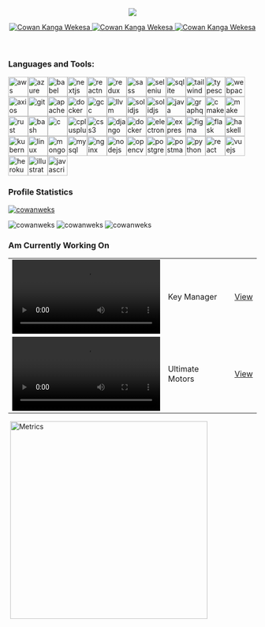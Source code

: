 <html>
<head>
</head>
<body class="flex flex-col items-center h-dvh">
<header>
<!-- Image -->
<img src="https://raw.githubusercontent.com/cowanweks/cowanweks/main/profile-preview.jpg"/>
<p class="flex h-20 items-center justify-center">
<a href="http://twitter.com/cowanweks" target="_blank">
<img alt="Cowan Kanga Wekesa" src="https://img.shields.io/badge/follow-%40cowanweks%20-1DA1F2?label=Twitter&amp;logo=twitter&amp;style=for-the-badge&amp;color=1A8CD8"/>
</a>
<a href="http://instagram.com/cowanweks" target="_blank">
<img alt="Cowan Kanga Wekesa" src="https://img.shields.io/badge/follow-%40cowanweks%20-1DA1F2?label=Instagram&amp;logo=instagram&amp;style=for-the-badge&amp;color=red"/>
</a>
<a href="http://linkedin.com//in/cowanweks" target="_blank">
<img alt="Cowan Kanga Wekesa" src="https://img.shields.io/badge/follow-%40cowanweks%20-1DA1F2?label=LinkedIn&amp;logo=linkedin&amp;style=for-the-badge&amp;color=1A8CD8"/>
</a>
</p>
</header>
<main class="px-4">
<h3 class="my-8">Languages and Tools:</h3>
<div style="display: flex; gap: 32; flex-wrap: wrap;">
<a href="https://aws.amazon.com" rel="noreferrer" target="_blank">
<img alt="aws" height="40" src="https://raw.githubusercontent.com/devicons/devicon/master/icons/amazonwebservices/amazonwebservices-original-wordmark.svg" width="40"/>
</a>
<a href="https://azure.microsoft.com/en-in/" rel="noreferrer" target="_blank">
<img alt="azure" height="40" src="https://www.vectorlogo.zone/logos/microsoft_azure/microsoft_azure-icon.svg" width="40"/>
</a>
<a href="https://babeljs.io/" rel="noreferrer" target="_blank">
<img alt="babel" height="40" src="https://www.vectorlogo.zone/logos/babeljs/babeljs-icon.svg" width="40"/>
</a>
<a href="https://www.nextjs.org" rel="noreferrer" target="_blank">
<img alt="nextjs" height="40" src="https://raw.githubusercontent.com/devicons/devicon/master/icons/nextjs/nextjs-original.svg" width="40"/>
</a>
<a href="https://reactnative.dev/" rel="noreferrer" target="_blank">
<img alt="reactnative" height="40" src="https://reactnative.dev/img/header_logo.svg" width="40"/>
</a>
<a href="https://redux.js.org" rel="noreferrer" target="_blank">
<img alt="redux" height="40" src="https://raw.githubusercontent.com/devicons/devicon/master/icons/redux/redux-original.svg" width="40"/>
</a>
<a href="https://sass-lang.com" rel="noreferrer" target="_blank">
<img alt="sass" height="40" src="https://raw.githubusercontent.com/devicons/devicon/master/icons/sass/sass-original.svg" width="40"/>
</a>
<a href="https://www.selenium.dev" rel="noreferrer" target="_blank">
<img alt="selenium" height="40" src="https://raw.githubusercontent.com/detain/svg-logos/780f25886640cef088af994181646db2f6b1a3f8/svg/selenium-logo.svg" width="40"/>
</a>
<a href="https://www.sqlite.org/" rel="noreferrer" target="_blank">
<img alt="sqlite" height="40" src="https://www.vectorlogo.zone/logos/sqlite/sqlite-icon.svg" width="40"/>
</a>
<a href="https://tailwindcss.com/" rel="noreferrer" target="_blank">
<img alt="tailwind" height="40" src="https://www.vectorlogo.zone/logos/tailwindcss/tailwindcss-icon.svg" width="40"/>
</a>
<a href="https://www.typescriptlang.org/" rel="noreferrer" target="_blank">
<img alt="typescript" height="40" src="https://raw.githubusercontent.com/devicons/devicon/master/icons/typescript/typescript-original.svg" width="40"/>
</a>
<a href="https://webpack.js.org" rel="noreferrer" target="_blank">
<img alt="webpack" height="40" src="https://raw.githubusercontent.com/devicons/devicon/d00d0969292a6569d45b06d3f350f463a0107b0d/icons/webpack/webpack-original-wordmark.svg" width="40"/>
</a>
<a href="https://www.axios.com" rel="noreferrer" target="_blank">
<img alt="axios" height="40" src="https://raw.githubusercontent.com/devicons/devicon/master/icons/axios/axios-plain.svg" width="40"/>
</a>
<a href="https://git-scm.com/" rel="noreferrer" target="_blank">
<img alt="git" height="40" src="https://www.vectorlogo.zone/logos/git-scm/git-scm-icon.svg" width="40"/>
</a>
<a href="https://apache.org" rel="noreferrer" target="_blank">
<img alt="apache" height="40" src="https://raw.githubusercontent.com/devicons/devicon/master/icons/apache/apache-original.svg" width="40"/>
</a>
<a href="https://www.docker.com/" rel="noreferrer" target="_blank">
<img alt="docker" height="40" src="https://raw.githubusercontent.com/devicons/devicon/master/icons/docker/docker-original.svg" width="40"/>
</a>
<a href="https://gcc.gnu.org" rel="noreferrer" target="_blank">
<img alt="gcc" height="40" src="https://raw.githubusercontent.com/devicons/devicon/master/icons/gcc/gcc-original.svg" width="40"/>
</a>
<a href="https://llvm.org" rel="noreferrer" target="_blank">
<img alt="llvm" height="40" src="https://raw.githubusercontent.com/devicons/devicon/master/icons/llvm/llvm-original.svg" width="40"/>
</a>

<tr>
<a href="https://www.solidjs.com" rel="noreferrer" target="_blank">
<img alt="solidjs" height="40" src="https://raw.githubusercontent.com/devicons/devicon/master/icons/solidjs/solidjs-original.svg" width="40"/>
</a>
<a href="https://www.solidjs.com" rel="noreferrer" target="_blank">
<img alt="solidjs" height="40" src="https://raw.githubusercontent.com/devicons/devicon/master/icons/html5/html5-original.svg" width="40"/>
</a>
<a href="https://www.java.com" rel="noreferrer" target="_blank">
<img alt="java" height="40" src="https://raw.githubusercontent.com/devicons/devicon/master/icons/java/java-original.svg" width="40"/>
</a>
<a href="https://graphql.org" rel="noreferrer" target="_blank">
<img alt="graphql" height="40" src="https://www.vectorlogo.zone/logos/graphql/graphql-icon.svg" width="40"/>
</a>
<a href="https://cmake.org" rel="noreferrer" target="_blank">
<img alt="cmake" height="40" src="https://www.vectorlogo.zone/logos/cmake/cmake-icon.svg" width="40"/>
</a>
<a href="https://www.spring.io" rel="noreferrer" target="_blank">
<img alt="make" height="40" src="https://www.vectorlogo.zone/logos/springio/springio-icon.svg" width="40"/>
</a>
<a href="https://www.rust-lang.org" rel="noreferrer" target="_blank">
<img alt="rust" height="40" src="https://raw.githubusercontent.com/devicons/devicon/master/icons/rust/rust-original.svg" width="40"/>
</a>
<a href="https://www.gnu.org/software/bash/" rel="noreferrer" target="_blank">
<img alt="bash" height="40" src="https://www.vectorlogo.zone/logos/gnu_bash/gnu_bash-icon.svg" width="40"/>
</a>
<a href="https://www.cprogramming.com/" rel="noreferrer" target="_blank">
<img alt="c" height="40" src="https://raw.githubusercontent.com/devicons/devicon/master/icons/c/c-original.svg" width="40"/></a>

<a href="https://www.w3schools.com/cpp/" rel="noreferrer" target="_blank">
<img alt="cplusplus" height="40" src="https://raw.githubusercontent.com/devicons/devicon/master/icons/cplusplus/cplusplus-original.svg" width="40"/></a>

<a href="https://www.w3schools.com/css/" rel="noreferrer" target="_blank">
<img alt="css3" height="40" src="https://raw.githubusercontent.com/devicons/devicon/master/icons/css3/css3-original-wordmark.svg" width="40"/>
</a>
<a href="https://www.djangoproject.com/" rel="noreferrer" target="_blank">
<img alt="django" height="40" src="https://cdn.worldvectorlogo.com/logos/django.svg" width="40"/>
</a>
<a href="https://www.docker.com/" rel="noreferrer" target="_blank">
<img alt="docker" height="40" src="https://raw.githubusercontent.com/devicons/devicon/master/icons/docker/docker-original-wordmark.svg" width="40"/>
</a>
<a href="https://www.electronjs.org" rel="noreferrer" target="_blank">
<img alt="electron" height="40" src="https://raw.githubusercontent.com/devicons/devicon/master/icons/electron/electron-original.svg" width="40"/>
</a>
<a href="https://expressjs.com" rel="noreferrer" target="_blank">
<img alt="express" height="40" src="https://raw.githubusercontent.com/devicons/devicon/master/icons/express/express-original-wordmark.svg" width="40"/>
</a>
<a href="https://www.figma.com/" rel="noreferrer" target="_blank">
<img alt="figma" height="40" src="https://www.vectorlogo.zone/logos/figma/figma-icon.svg" width="40"/>
</a>
<a href="https://flask.palletsprojects.com" rel="noreferrer" target="_blank">
<img alt="flask" height="40" src="https://raw.githubusercontent.com/devicons/devicon/master/icons/flask/flask-original.svg" width="40"/>
</a>
<a href="https://www.haskell.org" rel="noreferrer" target="_blank">
<img alt="haskell" height="40" src="https://upload.wikimedia.org/wikipedia/commons/1/1c/Haskell-Logo.svg" width="40"/>
</a>
</tr>
<tr style="border: none">
<a href="https://kubernetes.io" rel="noreferrer" target="_blank">
<img alt="kubernetes" height="40" src="https://www.vectorlogo.zone/logos/kubernetes/kubernetes-icon.svg" width="40"/>
</a>
<a href="https://www.linux.org/" rel="noreferrer" target="_blank">
<img alt="linux" height="40" src="https://raw.githubusercontent.com/devicons/devicon/master/icons/linux/linux-original.svg" width="40"/>
</a>
<a href="https://www.mongodb.com/" rel="noreferrer" target="_blank">
<img alt="mongodb" height="40" src="https://raw.githubusercontent.com/devicons/devicon/master/icons/mongodb/mongodb-original-wordmark.svg" width="40"/>
</a>
<a href="https://www.mysql.com/" rel="noreferrer" target="_blank">
<img alt="mysql" height="40" src="https://raw.githubusercontent.com/devicons/devicon/master/icons/mysql/mysql-original-wordmark.svg" width="40"/>
</a>

<a href="https://www.nginx.com" rel="noreferrer" target="_blank">
<img alt="nginx" height="40" src="https://raw.githubusercontent.com/devicons/devicon/master/icons/nginx/nginx-original.svg" width="40"/>
</a>

<a href="https://nodejs.org" rel="noreferrer" target="_blank">
<img alt="nodejs" height="40" src="https://raw.githubusercontent.com/devicons/devicon/master/icons/nodejs/nodejs-original-wordmark.svg" width="40"/>
</a>

<a href="https://opencv.org/" rel="noreferrer" target="_blank">
<img alt="opencv" height="40" src="https://www.vectorlogo.zone/logos/opencv/opencv-icon.svg" width="40"/>
</a>
<a href="https://www.postgresql.org" rel="noreferrer" target="_blank">
<img alt="postgresql" height="40" src="https://raw.githubusercontent.com/devicons/devicon/master/icons/postgresql/postgresql-original-wordmark.svg" width="40"/>
</a>
<a href="https://postman.com" rel="noreferrer" target="_blank">
<img alt="postman" height="40" src="https://www.vectorlogo.zone/logos/getpostman/getpostman-icon.svg" width="40"/>
</a>
<a href="https://www.python.org" rel="noreferrer" target="_blank">
<img alt="python" height="40" src="https://raw.githubusercontent.com/devicons/devicon/master/icons/python/python-original.svg" width="40"/>
</a>
<a href="https://reactjs.org/" rel="noreferrer" target="_blank">
<img alt="react" height="40" src="https://raw.githubusercontent.com/devicons/devicon/master/icons/react/react-original-wordmark.svg" width="40"/>
</a>
<a href="https://www.vuejs.org" rel="noreferrer" target="_blank">
<img alt="vuejs" height="40" src="https://raw.githubusercontent.com/devicons/devicon/master/icons/vuejs/vuejs-original.svg" width="40"/>
</a>
<a href="https://heroku.com" rel="noreferrer" target="_blank">
<img alt="heroku" height="40" src="https://www.vectorlogo.zone/logos/heroku/heroku-icon.svg" width="40"/>
</a>
<a href="https://www.sqlalchemy.org" rel="noreferrer" target="_blank">
<img alt="illustrator" height="40" src="https://raw.githubusercontent.com/devicons/devicon/master/icons/sqlalchemy/sqlalchemy-original.svg" width="40"/>
</a>
<a href="https://developer.mozilla.org/en-US/docs/Web/JavaScript" rel="noreferrer" target="_blank">
<img alt="javascript" height="40" src="https://raw.githubusercontent.com/devicons/devicon/master/icons/javascript/javascript-original.svg" width="40"/>
</a>
</tr></div>
<h3 class="my-8">Profile Statistics</h3>
<div class="">
<p align="left" class="mb-4 mt-4">
<a href="https://github.com/ryo-ma/github-profile-trophy">
<img alt="cowanweks" src="https://github-profile-trophy.vercel.app/?username=cowanweks&amp;column=7&amp;theme=flat&amp;margin-w=15&amp;margin-h=15"/>
</a>
</p>
<div class="flex gap-4 flex-wrap">
<img alt="cowanweks" class="mb-4 mt-4" src="https://github-readme-streak-stats.herokuapp.com/?user=cowanweks&amp;"/>
<img alt="cowanweks" class="mb-4 mt-4" src="https://github-readme-stats.vercel.app/api?username=cowanweks&amp;show_icons=true&amp;locale=en"/>
<img alt="cowanweks" class="mb-4 mt-4" src="https://github-readme-stats.vercel.app/api/top-langs?username=cowanweks&amp;show_icons=true&amp;locale=en&amp;layout=compact"/>
</div>
</div>
<!-- Projects in progress -->
<div class="">
<h3 class="my-8">Am Currently Working On</h3>
<table cellpadding="28" cellspacing="0">
<tr style="border: none">
<td style="border: none">
<video src=""></video>
</td>
<td style="border: none">
              Key Manager
            </td>
<td style="border: none"><a class="text-blue-500" href="https://github.com/cowanweks/keyman" target="_blank">View</a></td>
</tr>
<tr style="border: none">
<td style="border: none">
<video src=""></video>
</td>
<td style="border: none">Ultimate Motors</td>
<td style="border: none"><a class="text-blue-500" href="https://github.com/cowanweks/ultimate-motors" target="_blank">View</a></td>
</tr>
</table>
</div>
</main>
<footer>
<img alt="" src="./profile-3d-contrib/profile-green-animate.svg"/>
<img align="center" alt="Metrics" src="https://raw.githubusercontent.com/cowanweks/cowanweks/main/github-metrics.svg" width="400">
</img></footer>
</body>
</html>